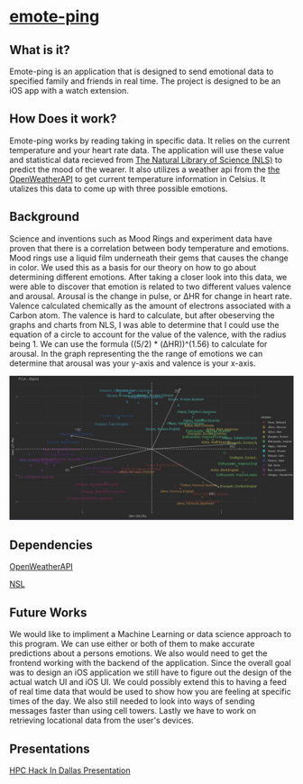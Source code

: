 # [emote-ping](https://sites.google.com/d/1tvmAJ-rt6mRUABMSYbycez9Yt4z6pWSm/p/1wTTs9Z-4mImQsvoSaBfkdJzwpDStzloO/)

## What is it?
Emote-ping is an application that is designed to send emotional data to specified family and friends in real time. The project is designed to be an iOS app with a watch extension.

## How Does it work?
Emote-ping works by reading taking in specific data. It relies on the current temperature and your heart rate data. The application will use these value and statistical data recieved from [The Natural Library of Science (NLS)](https://www.ncbi.nlm.nih.gov/pmc/articles/PMC8174739/#:~:text=First%2C%20emotions%20can%20have%20a,raise%20the%20internal%20body%20temperature) to predict the mood of the wearer. It also utilizes a weather api from the [the OpenWeatherAPI](https://openweathermap.org/) to get current temperature information in Celsius. It utalizes this data to come up with three possible emotions.

## Background
Science and inventions such as Mood Rings and experiment data have proven that there is a correlation between body temperature and emotions. Mood rings use a liquid film underneath their gems that causes the change in color. We used this as a basis for our theory on how to go about determining different emotions. After taking a closer look into this data, we were able to discover that emotion is related to two different values valence and arousal. Arousal is the change in pulse, or ΔHR for change in heart rate. Valence calculated chemically as the amount of electrons associated with a Carbon atom. The valence is hard to calculate, but after obeserving the graphs and charts from NLS, I was able to determine that I could use the equation of a circle to account for the value of the valence, with the radius being 1. We can use the formula ((5/2) * (ΔHR))^(1.56) to calculate for arousal. In the graph representing the the range of emotions we can determine that arousal was your y-axis and valence is your x-axis. 

<img title="Emotion Graph" src="img/emotion_graph.JPG"> </img>

## Dependencies
[OpenWeatherAPI](https://openweathermap.org/)

[NSL](https://www.ncbi.nlm.nih.gov/pmc/articles/PMC8174739/#:~:text=First%2C%20emotions%20can%20have%20a,raise%20the%20internal%20body%20temperature)

## Future Works
We would like to impliment a Machine Learning or data science approach to this program. We can use either or both of them to make accurate predictions about a persons emotions. We also would need to get the frontend working with the backend of the application. Since the overall goal was to design an iOS application we still have to figure out the design of the actual watch UI and iOS UI. We could possibly extend this to having a feed of real time data that would be used to show how you are feeling at specific times of the day. We also still needed to look into ways of sending messages faster than using cell towers. Lastly we have to work on retrieving locational data from the user's devices.

## Presentations
[HPC Hack In Dallas Presentation](https://docs.google.com/presentation/d/1abXy7_h9DC1skeO7K38wJ-unZuZru09dNpJlH9ah9GY/edit#slide=id.g1382ab5e85d_0_138)
